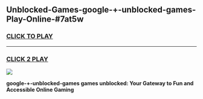 
## Unblocked-Games-google-+-unblocked-games-Play-Online-#7at5w
<h3>
<a href="https://premium.freeplayer.one?title=google-+-unblocked-games&ref=27F">CLICK TO PLAY</a></h3>
<hr>

<h3>
<a href="https://premium.freeplayer.one?title=google-+-unblocked-games&ref=27F">CLICK 2 PLAY</a>
  
</h3>

<a href="https://premium.freeplayer.one?title=google-+-unblocked-games&ref=27F"><img src="https://clearcache.store/games.png"></a>


**google-+-unblocked-games games unblocked: Your Gateway to Fun and Accessible Online Gaming**
